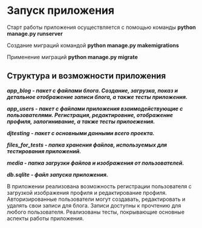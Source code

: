 # Запуск приложения
   Старт работы приложения осуществляется с помощью команды **python manage.py runserver**
   
   Создание миграций командой **python manage.py makemigrations**
   
   Применение миграций **python manage.py migrate**

## Структура и возможности приложения
   **_app_blog - пакет с файлами блога. Создание, загрузка, показ и детальное отображение записи блога, а также тесты приложения._**
  
   **_app_users - пакет с файлами приложения взаимодействующие с пользователями. Регистрация, редактировние, отображение профиля, залогинивание, а также тесты прилоежения._**
   
   **_djtesting - пакет с основными данными всего проекта._**
   
   **_files_for_tests - папка хранения файлов, используемых для тестирования приложений._**
   
   **_media - папка загрузки файлов и изображения от пользователей._**
   
   **_db.sqlite - файл запуска приложения._**
  
В приложении реализована возможность регистрации пользователя с загрузкой изображения профиля и редактирование профиля. Авторизированные пользователи могут создавать, редактировать и удалять свои записи для блога. Записи доступны к прочтению для любого пользователя. Реализованы тесты, покрывающие основные аспекты работы приложения. 
